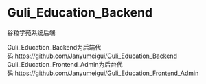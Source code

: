 # Guli_Education_Backend
谷粒学苑系统后端

Guli_Education_Backend为后端代码:https://github.com/Janyumeigui/Guli_Education_Backend
Guli_Education_Frontend_Admin为后台代码:https://github.com/Janyumeigui/Guli_Education_Frontend_Admin
